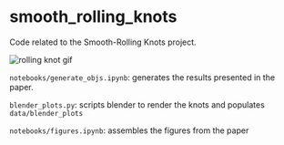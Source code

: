 # smooth_rolling_knots
Code related to the Smooth-Rolling Knots project.

![rolling knot gif](./data/smooth_rolling_knots_demo.gif)

`notebooks/generate_objs.ipynb`: generates the results presented in the paper.

`blender_plots.py`: scripts blender to render the knots and populates `data/blender_plots`

`notebooks/figures.ipynb`: assembles the figures from the paper

